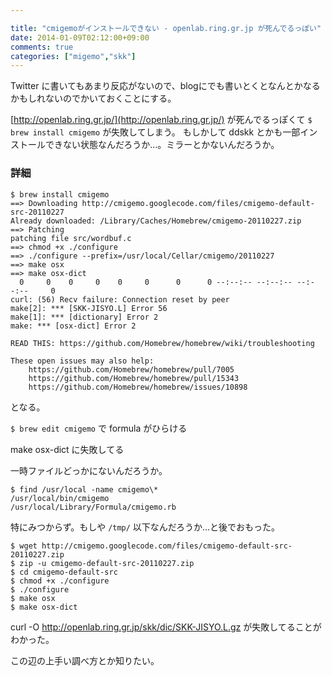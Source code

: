```yaml
---

title: "cmigemoがインストールできない - openlab.ring.gr.jp が死んでるっぽい"
date: 2014-01-09T02:12:00+09:00
comments: true
categories: ["migemo","skk"]
---
```


Twitter に書いてもあまり反応がないので、blogにでも書いとくとなんとかなるかもしれないのでかいておくことにする。

[http://openlab.ring.gr.jp/](http://openlab.ring.gr.jp/) が死んでるっぽくて `$ brew install cmigemo` が失敗してしまう。
もしかして ddskk とかも一部インストールできない状態なんだろうか…。ミラーとかないんだろうか。

### 詳細

```
$ brew install cmigemo
==> Downloading http://cmigemo.googlecode.com/files/cmigemo-default-src-20110227
Already downloaded: /Library/Caches/Homebrew/cmigemo-20110227.zip
==> Patching
patching file src/wordbuf.c
==> chmod +x ./configure
==> ./configure --prefix=/usr/local/Cellar/cmigemo/20110227
==> make osx
==> make osx-dict
  0     0    0     0    0     0      0      0 --:--:-- --:--:-- --:--:--     0
curl: (56) Recv failure: Connection reset by peer
make[2]: *** [SKK-JISYO.L] Error 56
make[1]: *** [dictionary] Error 2
make: *** [osx-dict] Error 2

READ THIS: https://github.com/Homebrew/homebrew/wiki/troubleshooting

These open issues may also help:
    https://github.com/Homebrew/homebrew/pull/7005
    https://github.com/Homebrew/homebrew/pull/15343
    https://github.com/Homebrew/homebrew/issues/10898
```

となる。

`$ brew edit cmigemo` で formula がひらける

make osx-dict に失敗してる

一時ファイルどっかにないんだろうか。

```
$ find /usr/local -name cmigemo\*
/usr/local/bin/cmigemo
/usr/local/Library/Formula/cmigemo.rb
```

特にみつからず。もしや `/tmp/` 以下なんだろうか…と後でおもった。

```
$ wget http://cmigemo.googlecode.com/files/cmigemo-default-src-20110227.zip
$ zip -u cmigemo-default-src-20110227.zip
$ cd cmigemo-default-src
$ chmod +x ./configure
$ ./configure
$ make osx
$ make osx-dict
```

curl -O http://openlab.ring.gr.jp/skk/dic/SKK-JISYO.L.gz
が失敗してることがわかった。

この辺の上手い調べ方とか知りたい。
